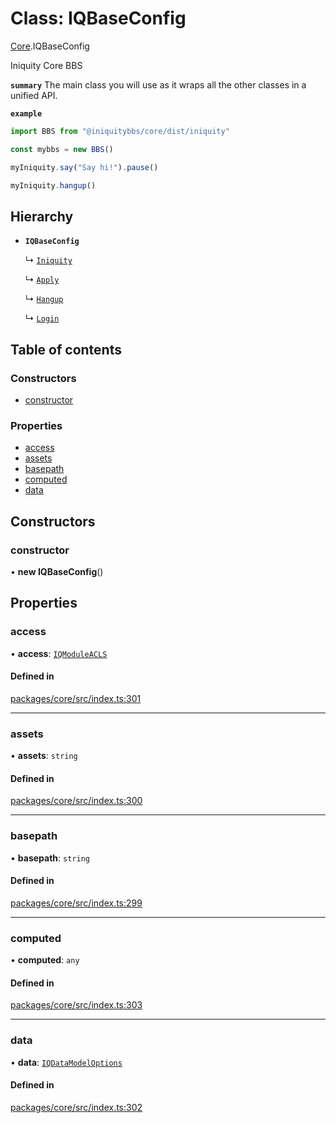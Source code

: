 # Class: IQBaseConfig

[Core](../modules/Core.md).IQBaseConfig

Iniquity Core BBS

**`summary`** The main class you will use as it wraps all the other classes in a unified API.

**`example`**
```typescript
import BBS from "@iniquitybbs/core/dist/iniquity"

const mybbs = new BBS()

myIniquity.say("Say hi!").pause()

myIniquity.hangup()

```

## Hierarchy

- **`IQBaseConfig`**

  ↳ [`Iniquity`](Core.Iniquity.md)

  ↳ [`Apply`](core_src_modules_apply.Apply.md)

  ↳ [`Hangup`](core_src_modules_hangup.Hangup.md)

  ↳ [`Login`](core_src_modules_login.Login.md)

## Table of contents

### Constructors

- [constructor](Core.IQBaseConfig.md#constructor)

### Properties

- [access](Core.IQBaseConfig.md#access)
- [assets](Core.IQBaseConfig.md#assets)
- [basepath](Core.IQBaseConfig.md#basepath)
- [computed](Core.IQBaseConfig.md#computed)
- [data](Core.IQBaseConfig.md#data)

## Constructors

### constructor

• **new IQBaseConfig**()

## Properties

### access

• **access**: [`IQModuleACLS`](../enums/Core.IQModuleACLS.md)

#### Defined in

[packages/core/src/index.ts:301](https://github.com/iniquitybbs/iniquity/blob/976716f/packages/core/src/index.ts#L301)

___

### assets

• **assets**: `string`

#### Defined in

[packages/core/src/index.ts:300](https://github.com/iniquitybbs/iniquity/blob/976716f/packages/core/src/index.ts#L300)

___

### basepath

• **basepath**: `string`

#### Defined in

[packages/core/src/index.ts:299](https://github.com/iniquitybbs/iniquity/blob/976716f/packages/core/src/index.ts#L299)

___

### computed

• **computed**: `any`

#### Defined in

[packages/core/src/index.ts:303](https://github.com/iniquitybbs/iniquity/blob/976716f/packages/core/src/index.ts#L303)

___

### data

• **data**: [`IQDataModelOptions`](../interfaces/Core.IQDataModelOptions.md)

#### Defined in

[packages/core/src/index.ts:302](https://github.com/iniquitybbs/iniquity/blob/976716f/packages/core/src/index.ts#L302)
